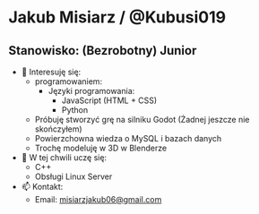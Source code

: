 # Jakub Misiarz / @Kubusi019
## Stanowisko: (Bezrobotny) Junior
- 👀 Interesuję się:
  -  programowaniem:
      - Języki programowania:
        - JavaScript (HTML + CSS)
        - Python
  - Próbuję stworzyć grę na silniku Godot (Żadnej jeszcze nie skończyłem)
  - Powierzchowna wiedza o MySQL i bazach danych
  - Trochę modeluję w 3D w Blenderze
- 🌱 W tej chwili uczę się:
  - C++
  - Obsługi Linux Server
- 📫 Kontakt:
    - Email: misiarzjakub06@gmail.com
<!-- - ⚡ Fun fact: ... 
- 💞️ I’m looking to collaborate on ... -->

<!---
Kubusi019/Kubusi019 is a ✨ special ✨ repository because its `README.md` (this file) appears on your GitHub profile.
You can click the Preview link to take a look at your changes.
--->
